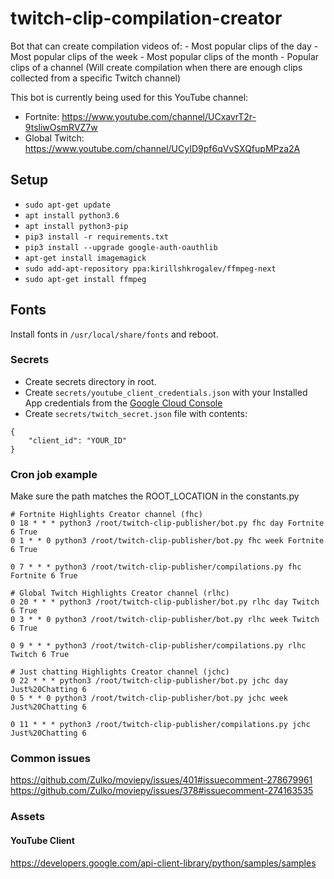 # twitch-clip-compilation-creator
Bot that can create compilation videos of:
    - Most popular clips of the day
    - Most popular clips of the week
    - Most popular clips of the month
    - Popular clips of a channel (Will create compilation when there are enough clips collected from a specific Twitch channel)

This bot is currently being used for this YouTube channel: 
- Fortnite: https://www.youtube.com/channel/UCxavrT2r-9tsliwOsmRVZ7w
- Global Twitch: https://www.youtube.com/channel/UCyID9pf6qVvSXQfupMPza2A

## Setup

- ```sudo apt-get update```
- ```apt install python3.6```
- ```apt install python3-pip```
- ```pip3 install -r requirements.txt```
- ```pip3 install --upgrade google-auth-oauthlib```
- ```apt-get install imagemagick```
- ```sudo add-apt-repository ppa:kirillshkrogalev/ffmpeg-next```
- ```sudo apt-get install ffmpeg```

## Fonts
Install fonts in `/usr/local/share/fonts` and reboot.

### Secrets

- Create secrets directory in root.
- Create `secrets/youtube_client_credentials.json` with your Installed App credentials from the [Google Cloud Console](https://console.cloud.google.com/apis/credentials)
- Create `secrets/twitch_secret.json` file with contents:
```
{
    "client_id": "YOUR_ID"
}
``` 

### Cron job example
Make sure the path matches the ROOT_LOCATION in the constants.py
```
# Fortnite Highlights Creator channel (fhc)
0 18 * * * python3 /root/twitch-clip-publisher/bot.py fhc day Fortnite 6 True
0 1 * * 0 python3 /root/twitch-clip-publisher/bot.py fhc week Fortnite 6 True

0 7 * * * python3 /root/twitch-clip-publisher/compilations.py fhc Fortnite 6 True

# Global Twitch Highlights Creator channel (rlhc)
0 20 * * * python3 /root/twitch-clip-publisher/bot.py rlhc day Twitch 6 True
0 3 * * 0 python3 /root/twitch-clip-publisher/bot.py rlhc week Twitch 6 True

0 9 * * * python3 /root/twitch-clip-publisher/compilations.py rlhc Twitch 6 True

# Just chatting Highlights Creator channel (jchc)
0 22 * * * python3 /root/twitch-clip-publisher/bot.py jchc day Just%20Chatting 6
0 5 * * 0 python3 /root/twitch-clip-publisher/bot.py jchc week Just%20Chatting 6

0 11 * * * python3 /root/twitch-clip-publisher/compilations.py jchc Just%20Chatting 6
```

### Common issues
https://github.com/Zulko/moviepy/issues/401#issuecomment-278679961
https://github.com/Zulko/moviepy/issues/378#issuecomment-274163535

### Assets
#### YouTube Client
https://developers.google.com/api-client-library/python/samples/samples